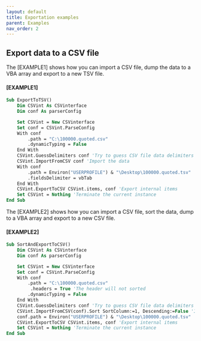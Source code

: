 ```yaml
---
layout: default
title: Exportation examples
parent: Examples
nav_order: 2
---
```


## Export data to a CSV file

The \[EXAMPLE1\] shows how you can import a CSV file, dump the data to a VBA array and export to a new TSV file.

#### [EXAMPLE1]

```vb
Sub ExportToTSV()
	Dim CSVint As CSVinterface
	Dim conf As parserConfig

	Set CSVint = New CSVinterface
	Set conf = CSVint.ParseConfig
	With conf
	    .path = "C:\100000.quoted.csv"
	    .dynamicTyping = False
	End With
	CSVint.GuessDelimiters conf 'Try to guess CSV file data delimiters
	CSVint.ImportFromCSV conf 'Import the data
	With conf
	    .path = Environ("USERPROFILE") & "\Desktop\100000.quoted.tsv"
	    .fieldsDelimiter = vbTab
	End With
	CSVint.ExportToCSV CSVint.items, conf 'Export internal items
	Set CSVint = Nothing 'Terminate the current instance
End Sub
```

The \[EXAMPLE2\] shows how you can import a CSV file, sort the data, dump to a VBA array and export to a new CSV file.

#### [EXAMPLE2]

```vb
Sub SortAndExportToCSV()
	Dim CSVint As CSVinterface
	Dim conf As parserConfig

	Set CSVint = New CSVinterface
	Set conf = CSVint.ParseConfig
	With conf
	    .path = "C:\100000.quoted.csv"
		 .headers = True 'The header will not sorted
	    .dynamicTyping = False
	End With
	CSVint.GuessDelimiters conf 'Try to guess CSV file data delimiters
	CSVint.ImportFromCSV(conf).Sort SortColumn:=1, Descending:=False 'Import and sort the data
	conf.path = Environ("USERPROFILE") & "\Desktop\100000.quoted.tsv"
	CSVint.ExportToCSV CSVint.items, conf 'Export internal items
	Set CSVint = Nothing 'Terminate the current instance
End Sub
```